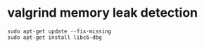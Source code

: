 # valgrind memory leak detection



```shell
sudo apt-get update --fix-missing
sudo apt-get install libc6-dbg
```
